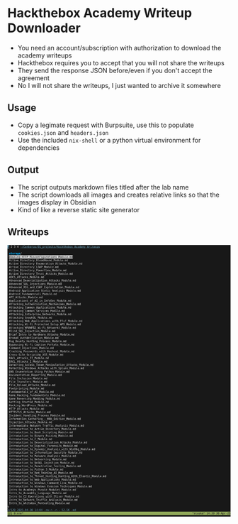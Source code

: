 # Hackthebox Academy Writeup Downloader

- You need an account/subscription with authorization to download the academy writeups
- Hackthebox requires you to accept that you will not share the writeups
- They send the response JSON before/even if you don't accept the agreement
- No I will not share the writeups, I just wanted to archive it somewhere

## Usage

- Copy a legimate request with Burpsuite, use this to populate `cookies.json` and `headers.json`
- Use the included `nix-shell` or a python virtual environment for dependencies

## Output

- The script outputs markdown files titled after the lab name
- The script downloads all images and creates relative links so that the images display in Obsidian
- Kind of like a reverse static site generator

## Writeups

![Hackthebox Writeups](htb_academy_writeups.png)
